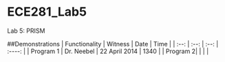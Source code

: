ECE281_Lab5
===========

Lab 5: PRISM

##Demonstrations
| Functionality | Witness | Date | Time |
| :--: | :--: | :--: | :----: |
| Program 1 | Dr. Neebel | 22 April 2014 | 1340 |
| Program 2|  |  |  |
